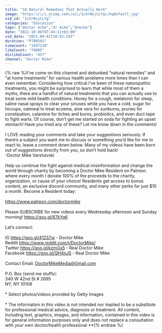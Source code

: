 ```yaml
---
title: "10 Natural Remedies That Actually Work"
image: "https:\/\/i.ytimg.com\/vi\/1cXrNxjCLYg\/hqdefault.jpg"
vid_id: "1cXrNxjCLYg"
categories: "Education"
tags: ["doctor mike","dr mike","drmike"]
date: "2021-10-06T07:44:11+03:00"
vid_date: "2021-09-01T20:55:29Z"
duration: "PT8M26S"
viewcount: "1497238"
likeCount: "74005"
dislikeCount: "457"
channel: "Doctor Mike"
---
```

{% raw %}I’ve come on this channel and debunked “natural remedies” and “at home treatments” for various health problems more times than I can even remember. Considering how critical I’ve been of these naturopathic treatments, you might be surprised to learn that while most of them a myths, there are a handful of natural treatments that you can actually use to treat some mild health conditions. Honey for a cough, melatonin for sleep, saline nasal sprays to clear your sinuses while you have a cold, sugar for hiccups, oatmeal to treat eczema, aloe vera for sunburns, prunes for constipation, calamine for itches and burns, probiotics, and even duct tape to fight warts. Of course, don’t get me started on soda for fighting an upset stomach! Have you tried any of these? Let me know down in the comments!<br /><br />I LOVE reading your comments and take your suggestions seriously. If there’s a subject you want me to discuss or something you’d like for me to react to, leave a comment down below. Many of my videos have been born out of suggestions directly from you, so don’t hold back!<br />-Doctor Mike Varshavski<br /><br />Help us continue the fight against medical misinformation and change the world through charity by becoming a Doctor Mike Resident on Patreon where every month I donate 100% of the proceeds to the charity, organization, or cause of your choice! Residents get access to bonus content, an exclusive discord community, and many other perks for just $10 a month. Become a Resident today:<br /><br /><a rel="nofollow" target="blank" href="https://www.patreon.com/doctormike">https://www.patreon.com/doctormike</a><br /><br />Please SUBSCRIBE for new videos every Wednesday afternoon and Sunday morning!  <a rel="nofollow" target="blank" href="https://goo.gl/87kYq6">https://goo.gl/87kYq6</a><br /><br />Let’s connect:<br /><br />IG <a rel="nofollow" target="blank" href="https://goo.gl/41ZS7w">https://goo.gl/41ZS7w</a> - Doctor Mike<br />Reddit <a rel="nofollow" target="blank" href="https://www.reddit.com/r/DoctorMike/">https://www.reddit.com/r/DoctorMike/</a><br />Twitter <a rel="nofollow" target="blank" href="https://goo.gl/kzmGs5">https://goo.gl/kzmGs5</a> - Real Doctor Mike<br />Facebook <a rel="nofollow" target="blank" href="https://goo.gl/QH4nJS">https://goo.gl/QH4nJS</a> - Real Doctor Mike<br /><br />Contact Email: DoctorMikeMedia@Gmail.com<br /><br />P.O. Box (send me stuffs):<br />340 W 42nd St # 2695<br />NY, NY 10108<br /><br />* Select photos/videos provided by Getty Images *<br /><br />** The information in this video is not intended nor implied to be a substitute for professional medical advice, diagnosis or treatment. All content, including text, graphics, images, and information, contained in this video is for general information purposes only and does not replace a consultation with your own doctor/health professional **{% endraw %}
